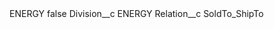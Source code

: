<?xml version="1.0" encoding="UTF-8"?>
<CustomMetadata xmlns="http://soap.sforce.com/2006/04/metadata" xmlns:xsi="http://www.w3.org/2001/XMLSchema-instance" xmlns:xsd="http://www.w3.org/2001/XMLSchema">
    <label>ENERGY</label>
    <protected>false</protected>
    <values>
        <field>Division__c</field>
        <value xsi:type="xsd:string">ENERGY</value>
    </values>
    <values>
        <field>Relation__c</field>
        <value xsi:type="xsd:string">SoldTo_ShipTo</value>
    </values>
</CustomMetadata>
